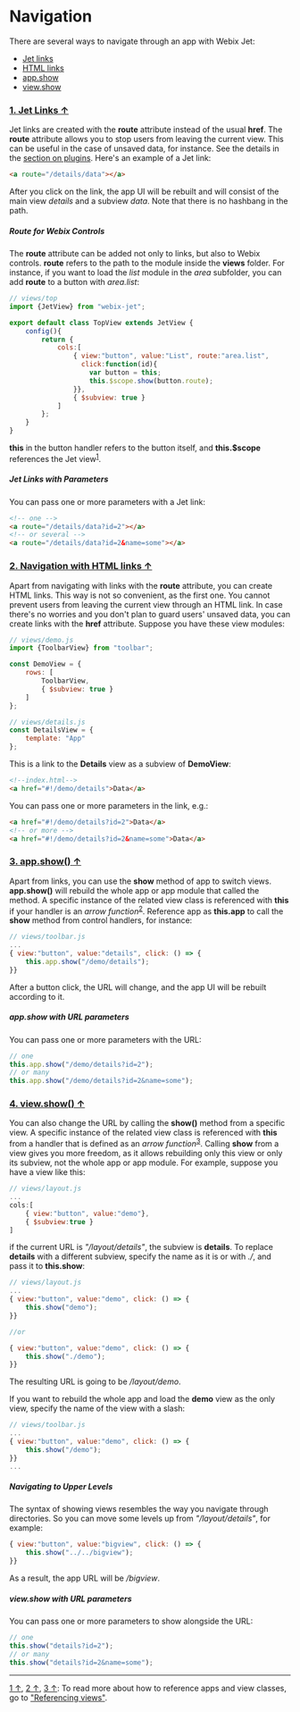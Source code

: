 # <span id="contents">Navigation</span>

There are several ways to navigate through an app with Webix Jet:

- [Jet links](#jet)
- [HTML links](#html)
- [app.show](#app_show)
- [view.show](#view_show)

### [<span id="jet">1. Jet Links &uarr;</span>](#contents)

Jet links are created with the **route** attribute instead of the usual **href**. The **route** attribute allows you to stop users from leaving the current view. This can be useful in the case of unsaved data, for instance. See the details in the [section on plugins](plugins.md). Here's an example of a Jet link:

```html
<a route="/details/data"></a>
```

After you click on the link, the app UI will be rebuilt and will consist of the main view *details* and a subview *data*. Note that there is no hashbang in the path.

##### Route for Webix Controls

The **route** attribute can be added not only to links, but also to Webix controls. **route** refers to the path to the module inside the **views** folder. For instance, if you want to load the *list* module in the *area* subfolder, you can add **route** to a button with *area.list*:

```js
// views/top
import {JetView} from "webix-jet";

export default class TopView extends JetView {
	config(){
		return {
			cols:[
                { view:"button", value:"List", route:"area.list",
                  click:function(id){
					var button = this;
					this.$scope.show(button.route);
				}},
				{ $subview: true }
			]
		};
	}
}
```

**this** in the button handler refers to the button itself, and **this.$scope** references the Jet view<sup><a href="#myfootnote1" id="origin1">1</a></sup>.

##### Jet Links with Parameters

You can pass one or more parameters with a Jet link:

```html
<!-- one -->
<a route="/details/data?id=2"></a>
<!-- or several -->
<a route="/details/data?id=2&name=some"></a>
```

### [<span id="html">2. Navigation with HTML links &uarr;</span>](#contents)

Apart from navigating with links with the **route** attribute, you can create HTML links. This way is not so convenient, as the first one. You cannot prevent users from leaving the current view through an HTML link. In case there's no worries and you don't plan to guard users' unsaved data, you can create links with the **href** attribute. Suppose you have these view modules:

~~~js
// views/demo.js 
import {ToolbarView} from "toolbar";

const DemoView = {
    rows: [
        ToolbarView,
        { $subview: true }
    ]
};

// views/details.js
const DetailsView = {
    template: "App"
};
~~~

This is a link to the **Details** view as a subview of **DemoView**:

~~~html
<!--index.html-->
<a href="#!/demo/details">Data</a>
~~~

You can pass one or more parameters in the link, e.g.:

```html
<a href="#!/demo/details?id=2">Data</a>
<!-- or more -->
<a href="#!/demo/details?id=2&name=some">Data</a>
```

### [<span id="app_show">3. app.show\(\) &uarr;</span>](#contents)

Apart from links, you can use the **show** method of app to switch views. **app.show\(\)** will rebuild the whole app or app module that called the method. A specific instance of the related view class is referenced with **this** if your handler is an *arrow function*<sup><a href="#myfootnote2" id="origin2">2</a></sup>. Reference app as **this.app** to call the **show** method from control handlers, for instance:

```js
// views/toolbar.js
...
{ view:"button", value:"details", click: () => {
    this.app.show("/demo/details");
}}
```

After a button click, the URL will change, and the app UI will be rebuilt according to it.

##### app.show with URL parameters

You can pass one or more parameters with the URL:

```js
// one
this.app.show("/demo/details?id=2");
// or many
this.app.show("/demo/details?id=2&name=some");
```

### [<span id="view_show">4. view.show\(\) &uarr;</span>](#contents)

You can also change the URL by calling the **show\(\)** method from a specific view. A specific instance of the related view class is referenced with **this** from a handler that is defined as an *arrow function*<sup><a href="#myfootnote3" id="origin3">3</a></sup>. Calling **show** from a view gives you more freedom, as it allows rebuilding only this view or only its subview, not the whole app or app module. For example, suppose you have a view like this:

```js
// views/layout.js
...
cols:[
    { view:"button", value:"demo"},
    { $subview:true }
]
```

if the current URL is *"/layout/details"*, the subview is **details**. To replace **details** with a different subview, specify the name as it is or with *./*, and pass it to **this.show**:

```js
// views/layout.js
...
{ view:"button", value:"demo", click: () => {
    this.show("demo");
}}

//or

{ view:"button", value:"demo", click: () => {
    this.show("./demo");
}}
```

The resulting URL is going to be */layout/demo*.

If you want to rebuild the whole app and load the **demo** view as the only view, specify the name of the view with a slash:

```js
// views/toolbar.js
...
{ view:"button", value:"demo", click: () => {
    this.show("/demo");
}}
...
```

##### Navigating to Upper Levels

The syntax of showing views resembles the way you navigate through directories. So you can move some levels up from *"/layout/details"*, for example:

```js
{ view:"button", value:"bigview", click: () => {
    this.show("../../bigview");
}}
```

As a result, the app URL will be */bigview*.

##### view.show with URL parameters

You can pass one or more parameters to show alongside the URL:

```js
// one
this.show("details?id=2");
// or many
this.show("details?id=2&name=some");
```

<!-- footnotes -->
- - -
<a id="myfootnote1" href="#origin1">1 &uarr;</a>, <a id="myfootnote2" href="#origin2">2 &uarr;</a>, <a id="myfootnote3" href="#origin3">3 &uarr;</a>:
To read more about how to reference apps and view classes, go to ["Referencing views"](../detailed/referencing.md).